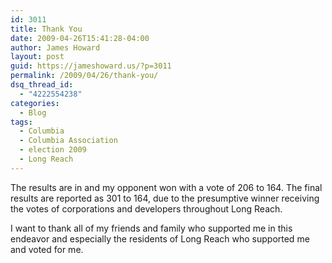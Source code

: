 ```yaml
---
id: 3011
title: Thank You
date: 2009-04-26T15:41:28-04:00
author: James Howard
layout: post
guid: https://jameshoward.us/?p=3011
permalink: /2009/04/26/thank-you/
dsq_thread_id:
  - "4222554238"
categories:
  - Blog
tags:
  - Columbia
  - Columbia Association
  - election 2009
  - Long Reach
---
```

The results are in and my opponent won with a vote of 206 to 164.  The final results are reported as 301 to 164, due to the presumptive winner receiving the votes of corporations and developers throughout Long Reach.

I want to thank all of my friends and family who supported me in this endeavor and especially the residents of Long Reach who supported me and voted for me.
